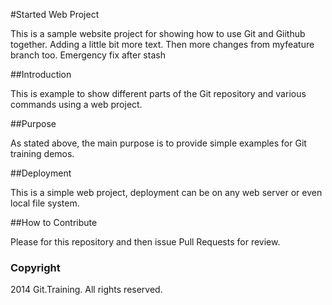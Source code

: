 #Started Web Project

This is a sample website project for showing how to use Git and Giithub together. Adding a little bit more text. Then more changes from myfeature branch too. 
Emergency fix after stash

##Introduction

This is example to show different parts of the Git repository and various commands using a web project.

##Purpose

As stated above, the main purpose is to provide simple examples for Git training demos.

##Deployment

This is a simple web project, deployment can be on any web server or even local file system.

##How to Contribute

Please for this repository and then issue Pull Requests for review.

### Copyright

2014 Git.Training. All rights reserved.

